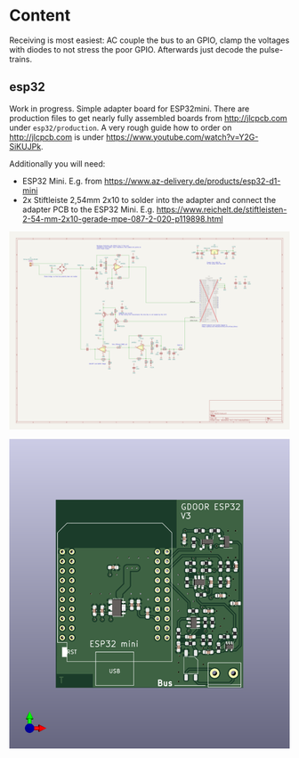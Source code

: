 # Content
Receiving is most easiest: AC couple the bus to an GPIO, clamp the voltages with diodes to not stress the poor GPIO.
Afterwards just decode the pulse-trains.

## esp32
Work in progress. Simple adapter board for ESP32mini.
There are production files to get nearly fully assembled boards from http://jlcpcb.com under `esp32/production`.
A very rough guide how to order on http://jlcpcb.com is under https://www.youtube.com/watch?v=Y2G-SiKUJPk.

Additionally you will need:
- ESP32 Mini. E.g. from https://www.az-delivery.de/products/esp32-d1-mini
- 2x Stiftleiste 2,54mm 2x10 to solder into the adapter and connect the adapter PCB to the ESP32 Mini. E.g. https://www.reichelt.de/stiftleisten-2-54-mm-2x10-gerade-mpe-087-2-020-p119898.html

![Schematic, PDF version in esp32 subfolder](https://raw.githubusercontent.com/gdoor-org/gdoor/main/doc/esp32-schem.png)

![3D Render of ESP32 adapterboard](https://raw.githubusercontent.com/gdoor-org/gdoor/main/doc/esp32-pcb.png)
